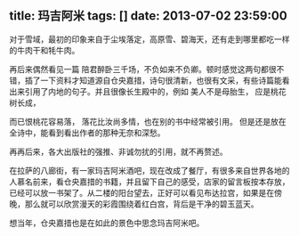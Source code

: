 title: 玛吉阿米
tags: []
date: 2013-07-02 23:59:00
---

对于雪域，最初的印象来自于尘埃落定，高原雪、碧海天，还有走到哪里都吃一样的牛肉干和牦牛肉。

再后来偶然看见一篇 陪君醉卧三千场，不负如来不负卿。顿时感觉这两句都很不错，插了一下资料才知道源自仓央嘉措，诗句很清新，也很有文采，有些诗篇能看出来引用了内地的句子。并且很像长生殿中的，例如  美人不是母胎生， 应是桃花树长成，

而已恨桃花容易落， 落花比汝尚多情，也在别的书中经常被引用。 但是还是放在全诗中，能看到看出作者的那种无奈和深愁。

再再后来，各大出版社的强推、非诚勿扰的引用，就不再赘述。

在拉萨的八廊街，有一家玛吉阿米酒吧，现在改成了餐厅，有很多来自世界各地的人慕名前来，看仓央嘉措的书籍，并且留下自己的感受，店家的留言板按本存放，已经可以放一书架了。从二楼的阳台望去，正好可以看见布达拉宫，如果是在傍晚，那么就可以欣赏漫天的彩霞围绕着红白宫，背后是干净的碧玉蓝天。

想当年，仓央嘉措也是在如此的景色中思念玛吉阿米吧。